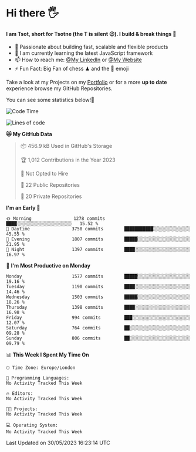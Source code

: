 # Hi there :raised_hand_with_fingers_splayed:
#### I am Tsot, short for Tsotne (the T is silent :wink:). I build & break things :space_invader:
- :telescope: Passionate about building fast, scalable and flexible products
- :seedling: I am currently learning the latest JavaScript framework 
- :mailbox: How to reach me: [@My LinkedIn](https://www.linkedin.com/in/tsotne-gvadzabia/) or [@My Website](https://tsotne.co.uk/contact)
- :zap: Fun Fact: Big Fan of chess ♟ and the 👾 emoji

Take a look at my Projects on my [Portfolio](https://tsotne.co.uk/) or for a more **up to date** experience browse my GitHub Repositories.

You can see some statistics below!:space_invader:
<!--START_SECTION:waka-->
![Code Time](http://img.shields.io/badge/Code%20Time-761%20hrs%202%20mins-blue)

![Lines of code](https://img.shields.io/badge/From%20Hello%20World%20I%27ve%20Written-4.8%20million%20lines%20of%20code-blue)

**🐱 My GitHub Data** 

> 📦 456.9 kB Used in GitHub's Storage 
 > 
> 🏆 1,012 Contributions in the Year 2023
 > 
> 🚫 Not Opted to Hire
 > 
> 📜 22 Public Repositories 
 > 
> 🔑 20 Private Repositories 
 > 
**I'm an Early 🐤** 

```text
🌞 Morning                1278 commits        ████░░░░░░░░░░░░░░░░░░░░░   15.52 % 
🌆 Daytime                3750 commits        ███████████░░░░░░░░░░░░░░   45.55 % 
🌃 Evening                1807 commits        █████░░░░░░░░░░░░░░░░░░░░   21.95 % 
🌙 Night                  1397 commits        ████░░░░░░░░░░░░░░░░░░░░░   16.97 % 
```
📅 **I'm Most Productive on Monday** 

```text
Monday                   1577 commits        █████░░░░░░░░░░░░░░░░░░░░   19.16 % 
Tuesday                  1190 commits        ████░░░░░░░░░░░░░░░░░░░░░   14.46 % 
Wednesday                1503 commits        █████░░░░░░░░░░░░░░░░░░░░   18.26 % 
Thursday                 1398 commits        ████░░░░░░░░░░░░░░░░░░░░░   16.98 % 
Friday                   994 commits         ███░░░░░░░░░░░░░░░░░░░░░░   12.07 % 
Saturday                 764 commits         ██░░░░░░░░░░░░░░░░░░░░░░░   09.28 % 
Sunday                   806 commits         ██░░░░░░░░░░░░░░░░░░░░░░░   09.79 % 
```


📊 **This Week I Spent My Time On** 

```text
🕑︎ Time Zone: Europe/London

💬 Programming Languages: 
No Activity Tracked This Week

🔥 Editors: 
No Activity Tracked This Week

🐱‍💻 Projects: 
No Activity Tracked This Week

💻 Operating System: 
No Activity Tracked This Week
```


 Last Updated on 30/05/2023 16:23:14 UTC
<!--END_SECTION:waka-->
